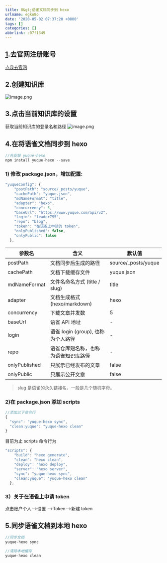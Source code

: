 ```yaml
---
title: 8&gt;语雀文档同步到 hexo
urlname: egko8o
date: '2020-05-02 07:37:20 +0800'
tags: []
categories: []
abbrlink: c07f1349
---
```


## [1](https://www.yuque.com/login?platform=wechat&inviteToken=d250cce7a9bfb322880f20b1d1c4cdc4e59fa5e9f65dd25b1c2d2e774a076c56).去官网注册账号

[点我去官网](https://www.yuque.com/login?platform=wechat&inviteToken=d250cce7a9bfb322880f20b1d1c4cdc4e59fa5e9f65dd25b1c2d2e774a076c56)

## 2.创建知识库

![image.png](https://cdn.nlark.com/yuque/0/2020/png/241787/1588478034103-86a7c5cc-71cb-4fd5-ba96-5eee9a2e8a2f.png#align=left&display=inline&height=321&margin=%5Bobject%20Object%5D&name=image.png&originHeight=642&originWidth=726&size=55017&status=done&style=none&width=363)

## 3.点击当前知识库的设置

获取当前知识库的登录名和路径
![image.png](https://cdn.nlark.com/yuque/0/2020/png/241787/1588477857012-0a0094c3-e542-429d-bb28-20cd6d29c941.png#align=left&display=inline&height=531&margin=%5Bobject%20Object%5D&name=image.png&originHeight=1062&originWidth=1828&size=124676&status=done&style=none&width=914)

## 4.在将语雀文档同步到 hexo

```javascript
//先安装 yuque-hexo
npm install yuque-hexo --save
```

### 1) 修改 package.json，增加配置:

```javascript
"yuqueConfig": {
    "postPath": "source/_posts/yuque",
    "cachePath": "yuque.json",
    "mdNameFormat": "title",
    "adapter": "hexo",
    "concurrency": 5,
    "baseUrl": "https://www.yuque.com/api/v2",
    "login": "leader755",
    "repo": "blog",
    "token": "在语雀上申请的 token",
    "onlyPublished": false,
    "onlyPublic": false
  },
```

| 参数名        | 含义                                 | 默认值               |
| ------------- | ------------------------------------ | -------------------- |
| postPath      | 文档同步后生成的路径                 | source/\_posts/yuque |
| cachePath     | 文档下载缓存文件                     | yuque.json           |
| mdNameFormat  | 文件名命名方式 (title / slug)        | title                |
| adapter       | 文档生成格式 (hexo/markdown)         | hexo                 |
| concurrency   | 下载文章并发数                       | 5                    |
| baseUrl       | 语雀 API 地址                        | -                    |
| login         | 语雀 login (group), 也称为个人路径   | -                    |
| repo          | 语雀仓库短名称，也称为语雀知识库路径 | -                    |
| onlyPublished | 只展示已经发布的文章                 | false                |
| onlyPublic    | 只展示公开文章                       | false                |

> slug 是语雀的永久链接名，一般是几个随机字母。

### 2)在 package.json 添加 scripts

```javascript
//添加以下命令行
{
  "sync": "yuque-hexo sync",
  "clean:yuque": "yuque-hexo clean"
}
```

目前为止 scripts 命令行为

```javascript
"scripts": {
    "build": "hexo generate",
    "clean": "hexo clean",
    "deploy": "hexo deploy",
    "server": "hexo server",
    "sync": "yuque-hexo sync",
    "clean:yuque": "yuque-hexo clean"
  },
```

### 3）关于在语雀上申请 token

点击账户个人-->设置 -->Token-->新建 token

## 5.同步语雀文档到本地 hexo

```javascript
//同步文档
yuque-hexo sync

//清除本地缓存
yuque-hexo clean
```
